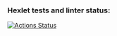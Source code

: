 ### Hexlet tests and linter status:
[![Actions Status](https://github.com/ru3aah/java-project-61/workflows/hexlet-check/badge.svg)](https://github.com/ru3aah/java-project-61/actions)